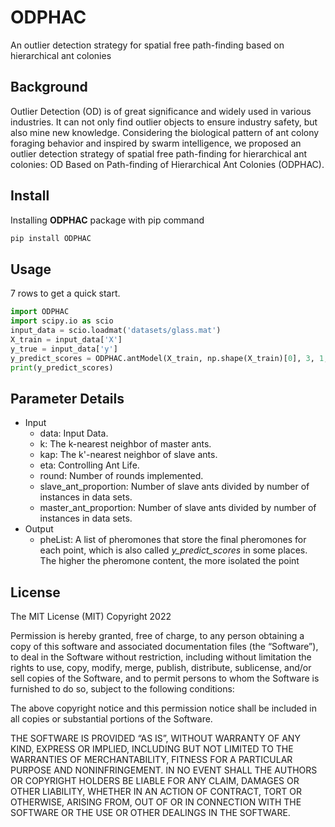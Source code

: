 # ODPHAC

An outlier detection strategy for spatial free path-finding based on hierarchical ant colonies

## Background

Outlier Detection (OD) is of great significance and widely used in various industries. It can not only find outlier objects to ensure industry safety, but also mine new knowledge. Considering the biological pattern of ant colony foraging behavior and inspired by swarm intelligence, we proposed an outlier detection strategy of spatial free path-finding for hierarchical ant colonies: OD Based on Path-finding of Hierarchical Ant Colonies (ODPHAC). 

## Install

Installing **ODPHAC** package with pip command

```sh
pip install ODPHAC
```

## Usage

7 rows to get a quick start.

```python
import ODPHAC
import scipy.io as scio
input_data = scio.loadmat('datasets/glass.mat')
X_train = input_data['X']
y_true = input_data['y']
y_predict_scores = ODPHAC.antModel(X_train, np.shape(X_train)[0], 3, 1, 3,0.5,0.2) 
print(y_predict_scores)
```

## Parameter Details

- Input
  - data: Input Data.
  - k: The k-nearest neighbor of master ants.
  - kap: The k'-nearest neighbor of slave ants.
  - eta: Controlling Ant Life.
  - round: Number of rounds implemented.
  - slave_ant_proportion: Number of slave ants divided by number of instances in data sets.
  - master_ant_proportion: Number of slave ants divided by number of instances in data sets.
- Output
  - pheList: A list of pheromones that store the final pheromones for each point, which is also called *y_predict_scores*  in some places.  The higher the pheromone content, the more isolated the point


## License

The MIT License (MIT) Copyright  2022

Permission is hereby granted, free of charge, to any person obtaining a copy of this software and associated documentation files (the “Software”), to deal in the Software without restriction, including without limitation the rights to use, copy, modify, merge, publish, distribute, sublicense, and/or sell copies of the Software, and to permit persons to whom the Software is furnished to do so, subject to the following conditions:

The above copyright notice and this permission notice shall be included in all copies or substantial portions of the Software.

THE SOFTWARE IS PROVIDED “AS IS”, WITHOUT WARRANTY OF ANY KIND, EXPRESS OR IMPLIED, INCLUDING BUT NOT LIMITED TO THE WARRANTIES OF MERCHANTABILITY, FITNESS FOR A PARTICULAR PURPOSE AND NONINFRINGEMENT. IN NO EVENT SHALL THE AUTHORS OR COPYRIGHT HOLDERS BE LIABLE FOR ANY CLAIM, DAMAGES OR OTHER LIABILITY, WHETHER IN AN ACTION OF CONTRACT, TORT OR OTHERWISE, ARISING FROM, OUT OF OR IN CONNECTION WITH THE SOFTWARE OR THE USE OR OTHER DEALINGS IN THE SOFTWARE.

